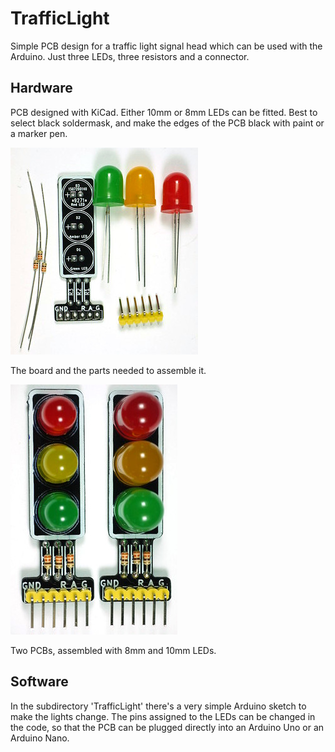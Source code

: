 # TrafficLight #

Simple PCB design for a traffic light signal head which can be used
with the Arduino.
Just three LEDs, three resistors and a connector.

## Hardware ##

PCB designed with KiCad.
Either 10mm or 8mm LEDs can be fitted.
Best to select black soldermask,
and make the edges of the PCB black with paint or a marker pen.

![PCB and LEDs](PCBandLEDs.jpg "PCB and LEDs")

The board and the parts needed to assemble it.

![Two PCBs Assembled](TwoPCBsAssembled.jpg "Two PCBs Assembled")

Two PCBs, assembled with 8mm and 10mm LEDs.

## Software ##

In the subdirectory 'TrafficLight' there's a very simple Arduino
sketch to make the lights change.
The pins assigned to the LEDs can be changed in the code,
so that the PCB can be plugged directly into an Arduino Uno
or an Arduino Nano.
